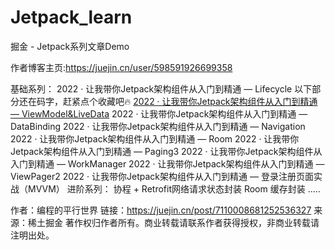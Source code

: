 # Jetpack_learn
掘金 - Jetpack系列文章Demo

作者博客主页:https://juejin.cn/user/598591926699358

基础系列：
2022 · 让我带你Jetpack架构组件从入门到精通 — Lifecycle
以下部分还在码字，赶紧点个收藏吧🔥
[2022 · 让我带你Jetpack架构组件从入门到精通 — ViewModel&LiveData](https://juejin.cn/post/7110008681252536327)
2022 · 让我带你Jetpack架构组件从入门到精通 — DataBinding
2022 · 让我带你Jetpack架构组件从入门到精通 — Navigation
2022 · 让我带你Jetpack架构组件从入门到精通 — Room
2022 · 让我带你Jetpack架构组件从入门到精通 — Paging3
2022 · 让我带你Jetpack架构组件从入门到精通 — WorkManager
2022 · 让我带你Jetpack架构组件从入门到精通 — ViewPager2
2022 · 让我带你Jetpack架构组件从入门到精通 — 登录注册页面实战（MVVM）
进阶系列：
协程 + Retrofit网络请求状态封装
Room 缓存封装
.....

作者：编程的平行世界
链接：https://juejin.cn/post/7110008681252536327
来源：稀土掘金
著作权归作者所有。商业转载请联系作者获得授权，非商业转载请注明出处。
